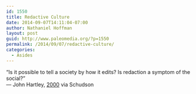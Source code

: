 ```yaml
---
id: 1550
title: Redactive Culture
date: 2014-09-07T14:11:04-07:00
author: Nathaniel Hoffman
layout: post
guid: http://www.paleomedia.org/?p=1550
permalink: /2014/09/07/redactive-culture/
categories:
  - Asides
---
```

“Is it possible to tell a society by how it edits? Is redaction a symptom of the social?”  
— John Hartley, [2000](http://jou.sagepub.com/content/1/1/39.extract) via Schudson